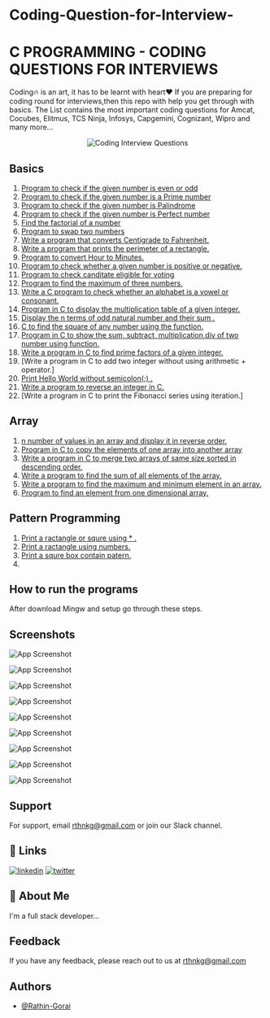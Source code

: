 # Coding-Question-for-Interview-
# C PROGRAMMING - CODING QUESTIONS FOR INTERVIEWS
Coding🔥 is an art, it has to be learnt with heart❤️ If you are preparing for coding round for interviews,then this repo with help you get through with basics. The List contains the most important coding questions for Amcat, Cocubes, Elitmus, TCS Ninja, Infosys, Capgemini, Cognizant, Wipro and many more...

<p align="center"><img src="https://camo.githubusercontent.com/feecdc2eaa56e41af01032ff52f7579cdc34780712c66131a9f0e534dd01e11b/68747470733a2f2f7777772e676f6f64636f72652e636f2e756b2f626c6f672f77702d636f6e74656e742f776562702d657870726573732f776562702d696d616765732f75706c6f6164732f323031392f30382f636f64696e672d76732d70726f6772616d6d696e672d322e6a70672e77656270" alt="Coding Interview Questions">


## Basics 
1. [Program to check if the given number is even or odd](/Basic/odd_even.c)
2. [Program to check if the given number is a Prime number](/Basic/prime_number.c)
3. [Program to check if the given number is Palindrome](/Basic/Palindrome.c)
4. [Program to check if the given number is Perfect number](/Basic/perfact_number.c)
5. [Find the factorial of a number](/Basic/factorial.c)
6. [Program to swap two numbers](/Basic/swap.c)
7. [Write a program that converts Centigrade to Fahrenheit.](/Basic/temprature.c)
8. [Write a program that prints the perimeter of a rectangle.](/Basic/Perimeter_ractangle.c)
9. [Program to convert Hour to Minutes.](/Basic/hour_to_minute.c)
10. [Program to check whether a given number is positive or negative.](/Basic/check_number.c)
11. [Program to check canditate eligible for voting](/Basic/voting.c)
12. [Program to find the maximum of three numbers.](/Basic/largest.c)
13. [Write a C program to check whether an alphabet is a vowel or consonant.](/Basic/)
14. [Program in C to display the multiplication table of a given integer.](/Basic/table.c)
15. [Display the n terms of odd natural number and their sum .](/Basic/sum_odd.c)
16. [C to find the square of any number using the function.](/Basic/squre.c)
17. [Program in C to show the sum, subtract, multiplication,div of two number using function.](/Basic/calculate.c)
18. [Write a program in C to find prime factors of a given integer.](/Basic/primefact.c)
19. [Write a program in C to add two integer without using arithmetic + operator.]
20. [Print Hello World without semicolon(;) .](/Basic/hello.c)
21. [Write a program to reverse an integer in C.](/Basic/rev.c)
22. [Write a program in C to print the Fibonacci series using iteration.]

## Array
1. [n number of values in an array and display it in reverse order.](/Array/Reverse.c)
2. [Program in C to copy the elements of one array into another array](/Array/copy.c)
3. [Write a program in C to merge two arrays of same size sorted in descending order.](/Array/marge.c)
4. [Write a program to find the sum of all elements of the array.](/Array/sum.c)
5. [Write a program to find the maximum and minimum element in an array.](/Array/maxmin.c)
6. [Program to find an element from one dimensional array.](/Array/find.c)



## Pattern Programming 
1. [Print a ractangle or squre using * .](/Pattern/rac.c)
2. [Print a ractangle using numbers.](/Pattern/racnum.c)
3. [Print a squre box contain patern. ](Pattern/pat.c)
4. 


## How to run the programs

After download Mingw and setup go through these steps.

  
## Screenshots

![App Screenshot](https://github.com/Rathin-Gorai/C-Programming/blob/main/Steps/untitled1.png?raw=true)

![App Screenshot](https://github.com/Rathin-Gorai/C-Programming/blob/03b19ebf848052d1f4f16c83fd46c5d7b2e6b1d8/Steps/untitled2.png?raw=true)

![App Screenshot](https://github.com/Rathin-Gorai/C-Programming/blob/03b19ebf848052d1f4f16c83fd46c5d7b2e6b1d8/Steps/untitled3.png?raw=true)

![App Screenshot](https://github.com/Rathin-Gorai/C-Programming/blob/03b19ebf848052d1f4f16c83fd46c5d7b2e6b1d8/Steps/untitled4.png?raw=true)

![App Screenshot](https://github.com/Rathin-Gorai/C-Programming/blob/03b19ebf848052d1f4f16c83fd46c5d7b2e6b1d8/Steps/untitled5.png?raw=true)

![App Screenshot](https://github.com/Rathin-Gorai/C-Programming/blob/03b19ebf848052d1f4f16c83fd46c5d7b2e6b1d8/Steps/untitled6.png?raw=true)

![App Screenshot](https://github.com/Rathin-Gorai/C-Programming/blob/03b19ebf848052d1f4f16c83fd46c5d7b2e6b1d8/Steps/untitled7.png?raw=true)

![App Screenshot](https://github.com/Rathin-Gorai/C-Programming/blob/03b19ebf848052d1f4f16c83fd46c5d7b2e6b1d8/Steps/untitled8.png?raw=true)

![App Screenshot](https://github.com/Rathin-Gorai/C-Programming/blob/03b19ebf848052d1f4f16c83fd46c5d7b2e6b1d8/Steps/untitled9.png?raw=true)

## Support

For support, email rthnkg@gmail.com or join our Slack channel.

  
## 🔗 Links
[![linkedin](https://img.shields.io/badge/linkedin-0A66C2?style=for-the-badge&logo=linkedin&logoColor=white)](https://www.linkedin.com/in/rathin-gorai-6a9550198/)
[![twitter](https://img.shields.io/badge/twitter-1DA1F2?style=for-the-badge&logo=twitter&logoColor=white)](https://twitter.com/rathin_gorai)

  
## 🚀 About Me
I'm a full stack developer...

  
## Feedback

If you have any feedback, please reach out to us at rthnkg@gmail.com

  
## Authors

- [@Rathin-Gorai](https://github.com/Rathin-Gorai)

